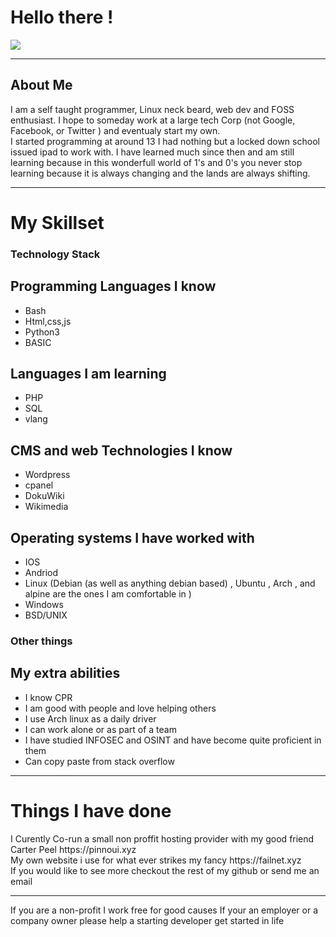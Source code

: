 <h1>Hello there !</h1>
<img src="https://github-readme-stats.vercel.app/api?username=z3r0n3t&show_icons=true&title_color=ffffff&icon_color=bb2acf&text_color=daf7dc&bg_color=191919">
<hr>
<h2>About Me</h2>
I am a self taught programmer, Linux neck beard, web dev and FOSS enthusiast. I hope to someday work at a large tech Corp (not Google, Facebook, or Twitter ) and eventualy start my own.
<br>
I started programming at around 13 I had nothing but a locked down school issued ipad to work with. I have learned much since then and am still learning because in this wonderfull world of 1's and 0's you never stop learning because it is always changing and the lands are always shifting.

<hr>

<h1>My Skillset</h1>

<h3>Technology Stack</h3>

## Programming Languages I know
- Bash 
- Html,css,js 
- Python3 
- BASIC 

## Languages I am learning 
- PHP 
- SQL
- vlang 

## CMS and web Technologies I know
- Wordpress
- cpanel
- DokuWiki
- Wikimedia

## Operating systems I have worked with
- IOS 
- Andriod 
- Linux (Debian (as well as anything debian based) , Ubuntu , Arch , and alpine are the ones I am comfortable in ) 
- Windows 
- BSD/UNIX

<h3>Other things</h3>

## My extra abilities
- I know CPR 
- I am good with people and love helping others
- I use Arch linux as a daily driver 
- I can work alone or as part of a team 
- I have studied INFOSEC and OSINT and have become quite proficient in them
- Can copy paste from stack overflow 


<hr>
  <h1>Things I have done</h1>
  I Curently Co-run a small non proffit hosting provider with my good friend Carter Peel https://pinnoui.xyz
  <br>
  My own website i use for what ever strikes my fancy https://failnet.xyz
  <br>
  If you would like to see more checkout the rest of my github or send me an email 
  <hr>
  If you are a non-profit I work free for good causes 
  If your an employer or a company owner please help a starting developer get started in life 
